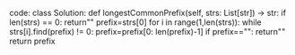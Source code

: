 code:
class Solution:
    def longestCommonPrefix(self, strs: List[str]) -> str:
        if len(strs) == 0:
            return""
        prefix=strs[0]
        for i in range(1,len(strs)):
            while strs[i].find(prefix) != 0:
                prefix=prefix[0: len(prefix)-1]
                if prefix=="":
                    return""
        return prefix

